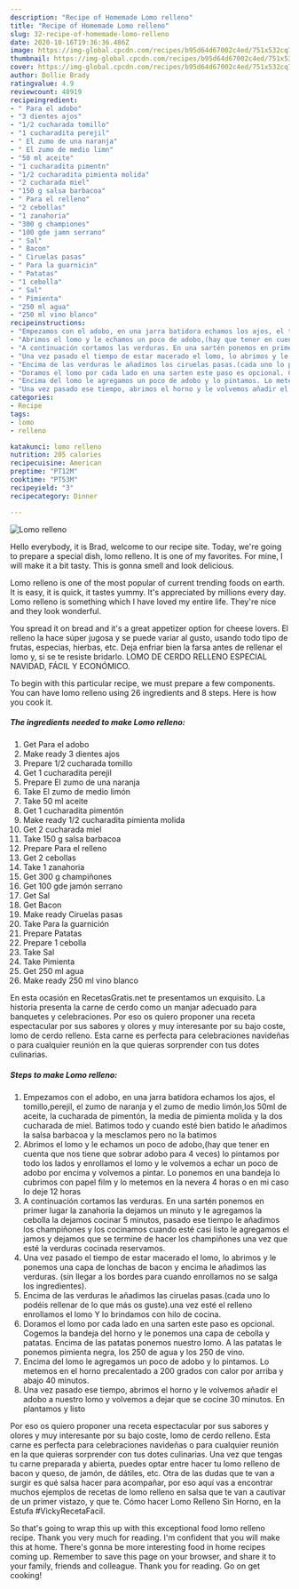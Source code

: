 ```yaml
---
description: "Recipe of Homemade Lomo relleno"
title: "Recipe of Homemade Lomo relleno"
slug: 32-recipe-of-homemade-lomo-relleno
date: 2020-10-16T19:36:36.486Z
image: https://img-global.cpcdn.com/recipes/b95d64d67002c4ed/751x532cq70/lomo-relleno-foto-principal.jpg
thumbnail: https://img-global.cpcdn.com/recipes/b95d64d67002c4ed/751x532cq70/lomo-relleno-foto-principal.jpg
cover: https://img-global.cpcdn.com/recipes/b95d64d67002c4ed/751x532cq70/lomo-relleno-foto-principal.jpg
author: Dollie Brady
ratingvalue: 4.9
reviewcount: 48919
recipeingredient:
- " Para el adobo"
- "3 dientes ajos"
- "1/2 cucharada tomillo"
- "1 cucharadita perejil"
- " El zumo de una naranja"
- " El zumo de medio limn"
- "50 ml aceite"
- "1 cucharadita pimentn"
- "1/2 cucharadita pimienta molida"
- "2 cucharada miel"
- "150 g salsa barbacoa"
- " Para el relleno"
- "2 cebollas"
- "1 zanahoria"
- "300 g championes"
- "100 gde jamn serrano"
- " Sal"
- " Bacon"
- " Ciruelas pasas"
- " Para la guarnicin"
- " Patatas"
- "1 cebolla"
- " Sal"
- " Pimienta"
- "250 ml agua"
- "250 ml vino blanco"
recipeinstructions:
- "Empezamos con el adobo, en una jarra batidora echamos los ajos, el tomillo,perejil, el zumo de naranja y el zumo de medio limón,los 50ml de aceite, la cucharada de pimentón, la media de pimienta molida y la dos cucharada de miel. Batimos todo y cuando esté bien batido le añadimos la salsa barbacoa y la mesclamos pero no la batimos"
- "Abrimos el lomo y le echamos un poco de adobo,(hay que tener en cuenta que nos tiene que sobrar adobo para 4 veces) lo pintamos por todo los lados y enrollamos el lomo y le volvemos a echar un poco de adobo por encima y volvemos a pintar. Lo ponemos en una bandeja lo cubrimos con papel film y lo metemos en la nevera 4 horas o en mi caso lo deje 12 horas"
- "A continuación cortamos las verduras. En una sartén ponemos en primer lugar la zanahoria la dejamos un minuto y le agregamos la cebolla la dejamos cocinar 5 minutos, pasado ese tiempo le añadimos los champiñones y los cocinamos cuando esté casi listo le agregamos el jamos y dejamos que se termine de hacer los champiñones una vez que esté la verduras cocinada reservamos."
- "Una vez pasado el tiempo de estar macerado el lomo, lo abrimos y le ponemos una capa de lonchas de bacon y encima le añadimos las verduras. (sin llegar a los bordes para cuando enrollamos no se salga los ingredientes)."
- "Encima de las verduras le añadimos las ciruelas pasas.(cada uno lo podéis rellenar de lo que más os guste).una vez esté el relleno enrollamos el lomo Y lo brindamos con hilo de cocina."
- "Doramos el lomo por cada lado en una sarten este paso es opcional. Cogemos la bandeja del horno y le ponemos una capa de cebolla y patatas. Encima de las patatas ponemos nuestro lomo. A las patatas le ponemos pimienta negra, los 250 de agua y los 250 de vino."
- "Encima del lomo le agregamos un poco de adobo y lo pintamos. Lo metemos en el horno precalentado a 200 grados con calor por arriba y abajo 40 minutos."
- "Una vez pasado ese tiempo, abrimos el horno y le volvemos añadir el adobo a nuestro lomo y volvemos a dejar que se cocine 30 minutos. En plantamos y listo"
categories:
- Recipe
tags:
- lomo
- relleno

katakunci: lomo relleno 
nutrition: 205 calories
recipecuisine: American
preptime: "PT12M"
cooktime: "PT53M"
recipeyield: "3"
recipecategory: Dinner

---
```



![Lomo relleno](https://img-global.cpcdn.com/recipes/b95d64d67002c4ed/751x532cq70/lomo-relleno-foto-principal.jpg)

Hello everybody, it is Brad, welcome to our recipe site. Today, we're going to prepare a special dish, lomo relleno. It is one of my favorites. For mine, I will make it a bit tasty. This is gonna smell and look delicious.

Lomo relleno is one of the most popular of current trending foods on earth. It is easy, it is quick, it tastes yummy. It's appreciated by millions every day. Lomo relleno is something which I have loved my entire life. They're nice and they look wonderful.

You spread it on bread and it&#39;s a great appetizer option for cheese lovers. El relleno la hace súper jugosa y se puede variar al gusto, usando todo tipo de frutas, especias, hierbas, etc. Deja enfriar bien la farsa antes de rellenar el lomo y, si se te resiste bridarlo. LOMO DE CERDO RELLENO ESPECIAL NAVIDAD, FÁCIL Y ECONÓMICO.


To begin with this particular recipe, we must prepare a few components. You can have lomo relleno using 26 ingredients and 8 steps. Here is how you cook it.

<!--inarticleads1-->

##### The ingredients needed to make Lomo relleno:

1. Get  Para el adobo
1. Make ready 3 dientes ajos
1. Prepare 1/2 cucharada tomillo
1. Get 1 cucharadita perejil
1. Prepare  El zumo de una naranja
1. Take  El zumo de medio limón
1. Take 50 ml aceite
1. Get 1 cucharadita pimentón
1. Make ready 1/2 cucharadita pimienta molida
1. Get 2 cucharada miel
1. Take 150 g salsa barbacoa
1. Prepare  Para el relleno
1. Get 2 cebollas
1. Take 1 zanahoria
1. Get 300 g champiñones
1. Get 100 gde jamón serrano
1. Get  Sal
1. Get  Bacon
1. Make ready  Ciruelas pasas
1. Take  Para la guarnición
1. Prepare  Patatas
1. Prepare 1 cebolla
1. Take  Sal
1. Take  Pimienta
1. Get 250 ml agua
1. Make ready 250 ml vino blanco


En esta ocasión en RecetasGratis.net te presentamos un exquisito. La historia presenta la carne de cerdo como un manjar adecuado para banquetes y celebraciones. Por eso os quiero proponer una receta espectacular por sus sabores y olores y muy interesante por su bajo coste, lomo de cerdo relleno. Esta carne es perfecta para celebraciones navideñas o para cualquier reunión en la que quieras sorprender con tus dotes culinarias. 

<!--inarticleads2-->

##### Steps to make Lomo relleno:

1. Empezamos con el adobo, en una jarra batidora echamos los ajos, el tomillo,perejil, el zumo de naranja y el zumo de medio limón,los 50ml de aceite, la cucharada de pimentón, la media de pimienta molida y la dos cucharada de miel. Batimos todo y cuando esté bien batido le añadimos la salsa barbacoa y la mesclamos pero no la batimos
1. Abrimos el lomo y le echamos un poco de adobo,(hay que tener en cuenta que nos tiene que sobrar adobo para 4 veces) lo pintamos por todo los lados y enrollamos el lomo y le volvemos a echar un poco de adobo por encima y volvemos a pintar. Lo ponemos en una bandeja lo cubrimos con papel film y lo metemos en la nevera 4 horas o en mi caso lo deje 12 horas
1. A continuación cortamos las verduras. En una sartén ponemos en primer lugar la zanahoria la dejamos un minuto y le agregamos la cebolla la dejamos cocinar 5 minutos, pasado ese tiempo le añadimos los champiñones y los cocinamos cuando esté casi listo le agregamos el jamos y dejamos que se termine de hacer los champiñones una vez que esté la verduras cocinada reservamos.
1. Una vez pasado el tiempo de estar macerado el lomo, lo abrimos y le ponemos una capa de lonchas de bacon y encima le añadimos las verduras. (sin llegar a los bordes para cuando enrollamos no se salga los ingredientes).
1. Encima de las verduras le añadimos las ciruelas pasas.(cada uno lo podéis rellenar de lo que más os guste).una vez esté el relleno enrollamos el lomo Y lo brindamos con hilo de cocina.
1. Doramos el lomo por cada lado en una sarten este paso es opcional. Cogemos la bandeja del horno y le ponemos una capa de cebolla y patatas. Encima de las patatas ponemos nuestro lomo. A las patatas le ponemos pimienta negra, los 250 de agua y los 250 de vino.
1. Encima del lomo le agregamos un poco de adobo y lo pintamos. Lo metemos en el horno precalentado a 200 grados con calor por arriba y abajo 40 minutos.
1. Una vez pasado ese tiempo, abrimos el horno y le volvemos añadir el adobo a nuestro lomo y volvemos a dejar que se cocine 30 minutos. En plantamos y listo


Por eso os quiero proponer una receta espectacular por sus sabores y olores y muy interesante por su bajo coste, lomo de cerdo relleno. Esta carne es perfecta para celebraciones navideñas o para cualquier reunión en la que quieras sorprender con tus dotes culinarias. Una vez que tengas tu carne preparada y abierta, puedes optar entre hacer tu lomo relleno de bacon y queso, de jamón, de dátiles, etc. Otra de las dudas que te van a surgir es qué salsa hacer para acompañar, por eso aquí vas a encontrar muchos ejemplos de recetas de lomo relleno en salsa que te van a cautivar de un primer vistazo, y que te. Cómo hacer Lomo Relleno Sin Horno, en la Estufa #VickyRecetaFacil. 

So that's going to wrap this up with this exceptional food lomo relleno recipe. Thank you very much for reading. I'm confident that you will make this at home. There's gonna be more interesting food in home recipes coming up. Remember to save this page on your browser, and share it to your family, friends and colleague. Thank you for reading. Go on get cooking!
